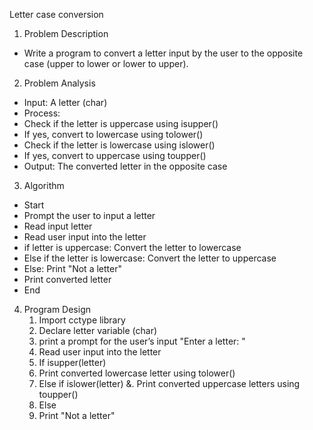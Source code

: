 ﻿Letter case conversion

1. Problem Description
- Write a program to convert a letter input by the user to the opposite case (upper to lower or lower to upper).
2. Problem Analysis
- Input: A letter (char)
- Process: 
- Check if the letter is uppercase using isupper()
- If yes, convert to lowercase using tolower()
- Check if the letter is lowercase using islower()
- If yes, convert to uppercase using toupper()
- Output: The converted letter in the opposite case
3.  Algorithm
  -  Start
  - Prompt the user to input a letter
  -  Read input letter
  -  Read user input into the letter
  -  if letter is uppercase: Convert the letter to lowercase
  -  Else if the letter is lowercase: Convert the letter to uppercase
  -  Else: Print "Not a letter"
  -  Print converted letter
  -  End
4. Program Design
   1. Import cctype library
   2. Declare letter variable (char)
   3. print a prompt for the user’s input "Enter a letter: "
   4. Read user input into the letter
   5. If isupper(letter) 
   6. Print converted lowercase letter
using tolower()
   8. Else if islower(letter) 
   &. Print converted uppercase letters using toupper()
   9. Else 
   10. Print "Not a letter"


